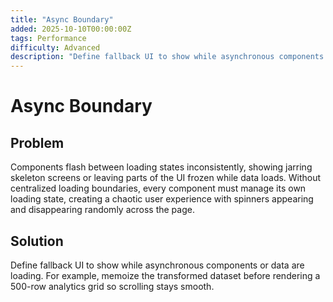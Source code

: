 ```yaml
---
title: "Async Boundary"
added: 2025-10-10T00:00:00Z
tags: Performance
difficulty: Advanced
description: "Define fallback UI to show while asynchronous components or data are loading."
---
```

# Async Boundary

## Problem

Components flash between loading states inconsistently, showing jarring skeleton screens or leaving parts of the UI frozen while data loads. Without centralized loading boundaries, every component must manage its own loading state, creating a chaotic user experience with spinners appearing and disappearing randomly across the page.

## Solution

Define fallback UI to show while asynchronous components or data are loading. For example, memoize the transformed dataset before rendering a 500-row analytics grid so scrolling stays smooth.
